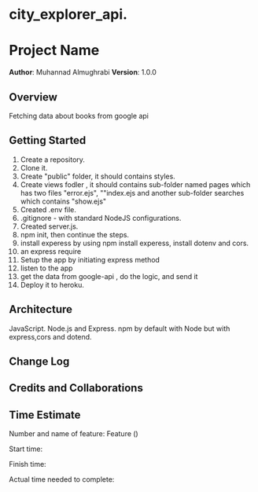 # city_explorer_api.

# Project Name

**Author**: Muhannad Almughrabi
**Version**: 1.0.0 

## Overview
Fetching data about books from google api

## Getting Started
<!-- What are the steps that a user must take in order to build this app on their own machine and get it running? -->
1. Create a repository.
2. Clone it.
3. Create "public" folder, it should contains styles.
4. Create views fodler , it should contains sub-folder named pages which has two files "error.ejs", ""index.ejs and another sub-folder searches which contains "show.ejs"
4. Created .env file.
5. .gitignore - with standard NodeJS configurations.
6. Created server.js.
7. npm init, then continue the steps.
8. install experess by using npm install experess, install dotenv and cors.
9. an express require 
10. Setup the app by initiating express method
11. listen to the app
12. get the data from google-api , do the logic, and send it
13. Deploy it to heroku.


## Architecture
<!-- Provide a detailed description of the application design. What technologies (languages, libraries, etc) you're using, and any other relevant design information. -->

JavaScript.
Node.js and Express.
npm by default with Node but with express,cors and dotend.

## Change Log

## Credits and Collaborations

## Time Estimate

Number and name of feature: Feature ()

Start time: 

Finish time:

Actual time needed to complete: